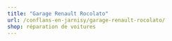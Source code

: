 ```yaml
---
title: "Garage Renault Rocolato"
url: /conflans-en-jarnisy/garage-renault-rocolato/
shop: réparation de voitures
---
```

